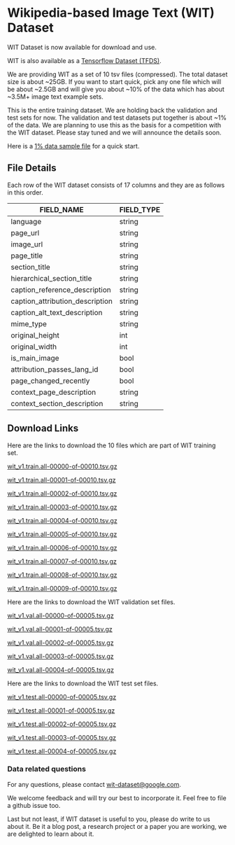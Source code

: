# Wikipedia-based Image Text (WIT) Dataset

WIT Dataset is now available for download and use.

WIT is also available as a [Tensorflow Dataset (TFDS)](https://www.tensorflow.org/datasets/catalog/wit).

We are providing WIT as a set of 10 tsv files (compressed). The total dataset
size is about ~25GB. If you want to start quick, pick any one file which will be
about ~2.5GB and will give you about ~10% of the data which has about ~3.5M+
image text example sets.

This is the entire training dataset. We are holding back the validation and
test sets for now. The validation and test datasets put together is about ~1% of
the data. We are planning to use this as the basis for a competition with the
WIT dataset. Please stay tuned and we will announce the details soon.

Here is a [1% data sample file](https://storage.googleapis.com/gresearch/wit/wit_v1.train.all-1percent_sample.tsv.gz) for a quick start.

## File Details

Each row of the WIT dataset consists of 17 columns and they are as follows in this order.

FIELD_NAME                              | FIELD_TYPE |
----------------------------------------|------------|
language                                | string     |
page_url                                | string     |
image_url                               | string     |
page_title                              | string     |
section_title                           | string     |
hierarchical_section_title              | string     |
caption_reference_description           | string     |
caption_attribution_description         | string     |
caption_alt_text_description            | string     |
mime_type                               | string     |
original_height                         | int        |
original_width                          | int        |
is_main_image                           | bool       |
attribution_passes_lang_id              | bool       |
page_changed_recently                   | bool       |
context_page_description                | string     |
context_section_description             | string     |

## Download Links

Here are the links to download the 10 files which are part of WIT training set.

[wit_v1.train.all-00000-of-00010.tsv.gz](https://storage.googleapis.com/gresearch/wit/wit_v1.train.all-00000-of-00010.tsv.gz)

[wit_v1.train.all-00001-of-00010.tsv.gz](https://storage.googleapis.com/gresearch/wit/wit_v1.train.all-00001-of-00010.tsv.gz)

[wit_v1.train.all-00002-of-00010.tsv.gz](https://storage.googleapis.com/gresearch/wit/wit_v1.train.all-00002-of-00010.tsv.gz)

[wit_v1.train.all-00003-of-00010.tsv.gz](https://storage.googleapis.com/gresearch/wit/wit_v1.train.all-00003-of-00010.tsv.gz)

[wit_v1.train.all-00004-of-00010.tsv.gz](https://storage.googleapis.com/gresearch/wit/wit_v1.train.all-00004-of-00010.tsv.gz)

[wit_v1.train.all-00005-of-00010.tsv.gz](https://storage.googleapis.com/gresearch/wit/wit_v1.train.all-00005-of-00010.tsv.gz)

[wit_v1.train.all-00006-of-00010.tsv.gz](https://storage.googleapis.com/gresearch/wit/wit_v1.train.all-00006-of-00010.tsv.gz)

[wit_v1.train.all-00007-of-00010.tsv.gz](https://storage.googleapis.com/gresearch/wit/wit_v1.train.all-00007-of-00010.tsv.gz)

[wit_v1.train.all-00008-of-00010.tsv.gz](https://storage.googleapis.com/gresearch/wit/wit_v1.train.all-00008-of-00010.tsv.gz)

[wit_v1.train.all-00009-of-00010.tsv.gz](https://storage.googleapis.com/gresearch/wit/wit_v1.train.all-00009-of-00010.tsv.gz)


Here are the links to download the WIT validation set files.

[wit_v1.val.all-00000-of-00005.tsv.gz](https://storage.googleapis.com/gresearch/wit/wit_v1.val.all-00000-of-00005.tsv.gz)

[wit_v1.val.all-00001-of-00005.tsv.gz](https://storage.googleapis.com/gresearch/wit/wit_v1.val.all-00001-of-00005.tsv.gz)

[wit_v1.val.all-00002-of-00005.tsv.gz](https://storage.googleapis.com/gresearch/wit/wit_v1.val.all-00002-of-00005.tsv.gz)

[wit_v1.val.all-00003-of-00005.tsv.gz](https://storage.googleapis.com/gresearch/wit/wit_v1.val.all-00003-of-00005.tsv.gz)

[wit_v1.val.all-00004-of-00005.tsv.gz](https://storage.googleapis.com/gresearch/wit/wit_v1.val.all-00004-of-00005.tsv.gz)


Here are the links to download the WIT test set files.

[wit_v1.test.all-00000-of-00005.tsv.gz](https://storage.googleapis.com/gresearch/wit/wit_v1.test.all-00000-of-00005.tsv.gz)

[wit_v1.test.all-00001-of-00005.tsv.gz](https://storage.googleapis.com/gresearch/wit/wit_v1.test.all-00001-of-00005.tsv.gz)

[wit_v1.test.all-00002-of-00005.tsv.gz](https://storage.googleapis.com/gresearch/wit/wit_v1.test.all-00002-of-00005.tsv.gz)

[wit_v1.test.all-00003-of-00005.tsv.gz](https://storage.googleapis.com/gresearch/wit/wit_v1.test.all-00003-of-00005.tsv.gz)

[wit_v1.test.all-00004-of-00005.tsv.gz](https://storage.googleapis.com/gresearch/wit/wit_v1.test.all-00004-of-00005.tsv.gz)




### Data related questions

For any questions, please contact wit-dataset@google.com.

We welcome feedback and will try our best to incorporate it. Feel free to file a github issue too.

Last but not least, if WIT dataset is useful to you, please do write to us about it. 
Be it a blog post, a research project or a paper you are working, we are delighted to learn about it.

